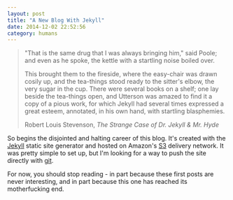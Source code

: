 ```yaml
---
layout: post
title: "A New Blog With Jekyll"
date: 2014-12-02 22:52:56
category: humans
---
```


>"That is the same drug that I was always bringing him," said Poole;
and even as he spoke, the kettle with a startling noise boiled over.
>
>
>
>This brought them to the fireside, where the easy-chair was drawn
cosily up, and the tea-things stood ready to the sitter's elbow, the
very sugar in the cup. There were several books on a shelf; one lay
beside the tea-things open, and Utterson was amazed to find it a copy
of a pious work, for which Jekyll had several times expressed a great
esteem, annotated, in his own hand, with startling blasphemies.
>
>Robert Louis Stevenson, *The Strange Case of Dr. Jekyll & Mr. Hyde*

So begins the disjointed and halting career of this blog. It's created
with the [Jekyll](http://www.jekyllrb.com) static site generator and
hosted on Amazon's [S3](http://aws.amazon.com/s3/) delivery
network. It was pretty simple to set up, but I'm looking for a way to
push the site directly with [git](http://www.git-scm.com/).

For now, you should stop reading - in part because these first posts
are never interesting, and in part because this one has reached its motherfucking
end.



